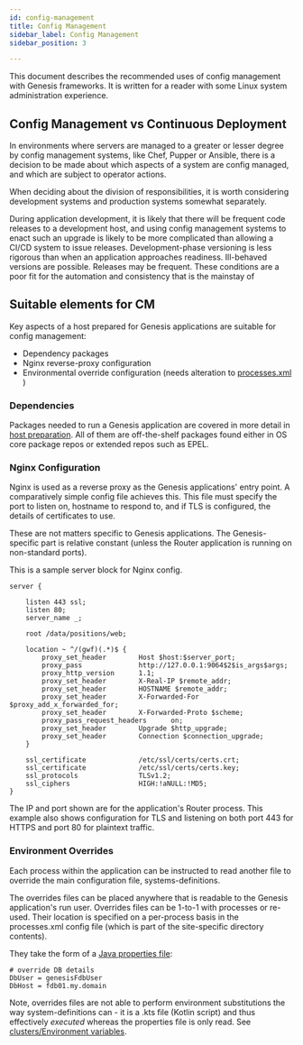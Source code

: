 ```yaml
---
id: config-management
title: Config Management
sidebar_label: Config Management
sidebar_position: 3

---
```

This document describes the recommended uses of config management with Genesis frameworks.  It is written for a reader with some
Linux system administration experience.

## Config Management vs Continuous Deployment

In environments where servers are managed to a greater or lesser degree by config management systems, like Chef,
Pupper or Ansible, there is a decision to be made about which aspects of a system are config managed, and which are
subject to operator actions.

When deciding about the division of responsibilities, it is worth considering development systems and production
systems somewhat separately.

During application development, it is likely that there will be frequent code releases to a development host, and
using config management systems to enact such an upgrade is likely to be more complicated than allowing a CI/CD
system to issue releases.  Development-phase versioning is less rigorous than when an application approaches
readiness.  Ill-behaved versions are possible.  Releases may be frequent.  These conditions are a poor fit for the
automation and consistency that is the mainstay of 

## Suitable elements for CM

Key aspects of a host prepared for Genesis applications are suitable for config management:
* Dependency packages
* Nginx reverse-proxy configuration
* Environmental override configuration (needs alteration to [processes.xml](/creating-applications/configure-runtime/processes.xml) )

### Dependencies

Packages needed to run a Genesis application are covered in more detail in [host preparation](/managing-applications/deploy/host-preparation).
All of them are off-the-shelf packages found either in OS core package repos or extended repos such as EPEL.

### Nginx Configuration

Nginx is used as a reverse proxy as the Genesis applications' entry point.  A comparatively simple config file achieves
this.  This file must specify the port to listen on, hostname to respond to, and if TLS is configured, the details of
certificates to use.

These are not matters specific to Genesis applications.  The Genesis-specific part is relative constant (unless the
Router application is running on non-standard ports).

This is a sample server block for Nginx config.

```text
server {

    listen 443 ssl;
    listen 80;
    server_name _;

    root /data/positions/web;

    location ~ ^/(gwf)(.*)$ {
        proxy_set_header        Host $host:$server_port;
        proxy_pass              http://127.0.0.1:9064$2$is_args$args;
        proxy_http_version      1.1;
        proxy_set_header        X-Real-IP $remote_addr;
        proxy_set_header        HOSTNAME $remote_addr;
        proxy_set_header        X-Forwarded-For $proxy_add_x_forwarded_for;
        proxy_set_header        X-Forwarded-Proto $scheme;
        proxy_pass_request_headers      on;
        proxy_set_header        Upgrade $http_upgrade;
        proxy_set_header        Connection $connection_upgrade;
    }
    
    ssl_certificate             /etc/ssl/certs/certs.crt;
    ssl_certificate             /etc/ssl/certs/certs.key;
    ssl_protocols               TLSv1.2;
    ssl_ciphers                 HIGH:!aNULL:!MD5;
}
```

The IP and port shown are for the application's Router process.  This example also shows configuration for TLS and
listening on both port 443 for HTTPS and port 80 for plaintext traffic.

### Environment Overrides

Each process within the application can be instructed to read another file to override the main configuration file,
systems-definitions.

The overrides files can be placed anywhere that is readable to the Genesis application's run user.  Overrides files
can be 1-to-1 with processes or re-used.  Their location is specified on a per-process basis in the processes.xml
config file (which is part of the site-specific directory contents).

They take the form of a [Java properties file](https://www.w3schools.io/file/properties-extension-introduction/):

```properties
# override DB details
DbUser = genesisFdbUser
DbHost = fdb01.my.domain
```

Note, overrides files are not able to perform environment substitutions the way system-definitions can - it is a .kts
file (Kotlin script) and thus effectively _executed_ whereas the properties file is only read.  See
[clusters/Environment variables](/managing-applications/operate/clustering/clusters#Environment-variables).





